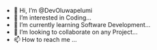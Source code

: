 - 👋 Hi, I’m @DevOluwapelumi
- 👀 I’m interested in Coding...
- 🌱 I’m currently learning Software Development...
- 💞️ I’m looking to collaborate on any Project...
- 📫 How to reach me ...

<!---
DevOluwapelumi/DevOluwapelumi is a ✨ special ✨ repository because its `README.md` (this file) appears on your GitHub profile.
You can click the Preview link to take a look at your changes.
--->
